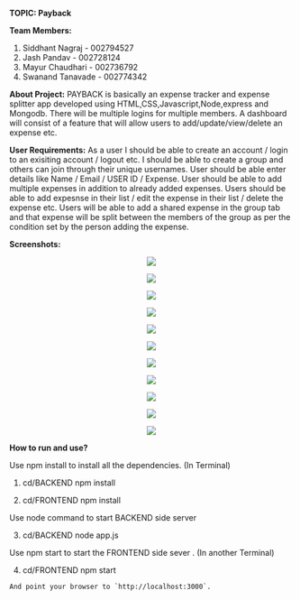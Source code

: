 **TOPIC: Payback**

**Team Members:**
1. Siddhant Nagraj - 002794527
2. Jash Pandav     - 002728124
3. Mayur Chaudhari - 002736792
4. Swanand Tanavade - 002774342

**About Project:**
PAYBACK is basically an expense tracker and expense splitter app developed using HTML,CSS,Javascript,Node,express and Mongodb.
There will be multiple logins for multiple members. A dashboard will consist of a feature that will allow users to add/update/view/delete an expense etc. 

**User Requirements:**
As a user I should be able to create an account / login to an exisiting account / logout etc. I should be able to create a group and others can join through their unique usernames. 
User should be able enter details like Name / Email / USER ID / Expense. 
User should be able to add multiple expenses in addition to already added expenses.
Users should be able to add expesnse in their list / edit the expense in their  list / delete the expense etc.
Users will be able to add a shared expense in the group tab and that expense will be split between the members of the group as per the condition set by the person adding the expense.



**Screenshots:**

<p align="center">
   <img src='Screenshots/1. landingpage.jpg'>
</p>


<p align="center">
   <img src='Screenshots/2. signup.jpg'>
</p>


<p align="center">
   <img src='Screenshots/login.jpg'>
</p>

<p align="center">
   <img src='Screenshots/login_dashboard.jpg'>
</p>

<p align="center">
   <img src='Screenshots/5. addfriend.jpg'>
</p>

<p align="center">
   <img src='Screenshots/6. addexpenses.jpg'>
</p>

<p align="center">
   <img src='Screenshots/6. addexpenses0.1.jpg'>
</p>

<p align="center">
   <img src='Screenshots/7. dashboard_expenses.jpg'>
</p>


<p align="center">
   <img src='Screenshots/8. dashboardsettleup.jpg'>
</p>


<p align="center">
   <img src='Screenshots/8. settleup.jpg'>
</p>

<p align="center">
   <img src='Screenshots/8. settleup0.1.jpg'>
</p>


**How to run and use?**

Use npm install to install all the dependencies. (In Terminal)
1. cd/BACKEND
   npm install

2. cd/FRONTEND 
   npm install

Use node command to start BACKEND side server

3. cd/BACKEND
   node app.js

Use npm start to start the FRONTEND side sever . (In another Terminal)

4. cd/FRONTEND
   npm start
```
And point your browser to `http://localhost:3000`.

